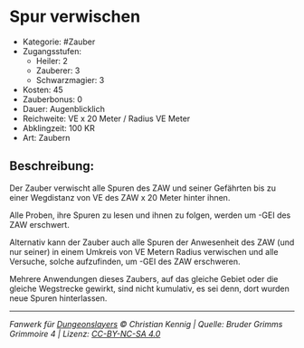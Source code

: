 # Spur verwischen

- Kategorie: #Zauber
- Zugangsstufen:
  - Heiler: 2
  - Zauberer: 3
  - Schwarzmagier: 3
- Kosten: 45
- Zauberbonus: 0
- Dauer: Augenblicklich
- Reichweite: VE x 20 Meter / Radius VE Meter
- Abklingzeit: 100 KR
- Art: Zaubern

## Beschreibung:

Der Zauber verwischt alle Spuren des ZAW und seiner Gefährten bis zu einer Wegdistanz von VE des ZAW x 20 Meter hinter ihnen.

Alle Proben, ihre Spuren zu lesen und ihnen zu folgen, werden um -GEI des ZAW erschwert.

Alternativ kann der Zauber auch alle Spuren der Anwesenheit des ZAW (und nur seiner) in einem Umkreis von VE Metern Radius verwischen und alle Versuche, solche aufzufinden, um -GEI des ZAW erschweren.

Mehrere Anwendungen dieses Zaubers, auf das gleiche Gebiet oder die gleiche Wegstrecke gewirkt, sind nicht kumulativ, es sei denn, dort wurden neue Spuren hinterlassen.

---

_Fanwerk für [Dungeonslayers](https://www.dungeonslayers.net/) © Christian Kennig | Quelle: Bruder Grimms Grimmoire 4 | Lizenz: [CC-BY-NC-SA 4.0](https://creativecommons.org/licenses/by-nc-sa/4.0/deed.de)_
